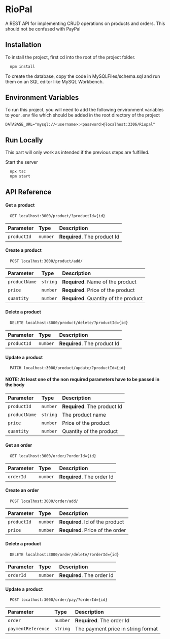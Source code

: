 
# RioPal

A REST API for implementing CRUD operations on products and orders. This should not be confused with PayPal




## Installation

To install the project, first cd into the root of the project folder.

```bash
  npm install
```

To create the database, copy the code in MySQLFiles/schema.sql and run them on an SQL editor like MySQL Workbench.
## Environment Variables

To run this project, you will need to add the following environment variables to your .env file which should be added in the root directory of the project

`DATABASE_URL="mysql://<username>:<password>@localhost:3306/Riopal"`


## Run Locally

This part will only work as intended if the previous steps are fulfilled.

Start the server

```bash
  npx tsc
  npm start
```


## API Reference

#### Get a product

```http
  GET localhost:3000/product/?productId={id}
```

| Parameter | Type     | Description                |
| :-------- | :------- | :------------------------- |
| `productId` | `number` | **Required**. The product Id |

#### Create a product

```http
  POST localhost:3000/product/add/
```

| Parameter | Type     | Description                       |
| :-------- | :------- | :-------------------------------- |
| `productName`| `string` | **Required**. Name of the product |
| `price`| `number` | **Required**. Price of the product |
| `quantity`| `number` | **Required**. Quantity of the product |

#### Delete a product

```http
  DELETE localhost:3000/product/delete/?productId={id}
```

| Parameter | Type     | Description                |
| :-------- | :------- | :------------------------- |
| `productId` | `number` | **Required**. The product Id |

#### Update a product

```http
  PATCH localhost:3000/product/update/?productId={id}
```
#### NOTE: At least one of the non required parameters have to be passed in the body
| Parameter | Type     | Description                |
| :-------- | :------- | :------------------------- |
| `productId` | `number` | **Required**. The product Id |
| `productName` | `string` | The product name |
| `price`| `number` | Price of the product |
| `quantity`| `number` | Quantity of the product |


#### Get an order

```http
  GET localhost:3000/order/?orderId={id}
```

| Parameter | Type     | Description                |
| :-------- | :------- | :------------------------- |
| `orderId` | `number` | **Required**. The order Id |

#### Create an order

```http
  POST localhost:3000/order/add/
```

| Parameter | Type     | Description                       |
| :-------- | :------- | :-------------------------------- |
| `productId`| `number` | **Required**. Id of the product |
| `price`| `number` | **Required**. Price of the order |

#### Delete a product

```http
  DELETE localhost:3000/order/delete/?orderId={id}
```

| Parameter | Type     | Description                |
| :-------- | :------- | :------------------------- |
| `orderId` | `number` | **Required**. The order Id |

#### Update a product

```http
  POST localhost:3000/order/pay/?orderId={id}
```

| Parameter | Type     | Description                |
| :-------- | :------- | :------------------------- |
| `order` | `number` | **Required**. The order Id |
| `paymentReference` | `string` | The payment price in string format |


